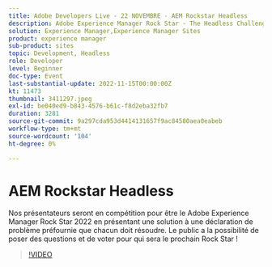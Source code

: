 ```yaml
---
title: Adobe Developers Live - 22 NOVEMBRE - AEM Rockstar Headless
description: Adobe Experience Manager Rock Star - The Headless ChallengeNos présentateurs vont "rivaliser" pour devenir Adobe Experience Manager Rock Star 2022 en présentant une solution à une déclaration de problème préfournie que chacun doit résoudre. Le public a la possibilité de poser des questions et de voter pour qui sera le prochain Rock Star !
solution: Experience Manager,Experience Manager Sites
product: experience manager
sub-product: sites
topic: Development, Headless
role: Developer
level: Beginner
doc-type: Event
last-substantial-update: 2022-11-15T00:00:00Z
kt: 11473
thumbnail: 3411297.jpeg
exl-id: be040ed9-b843-4576-b61c-f8d2eba32fb7
duration: 3281
source-git-commit: 9a297cda953d4414131657f9ac84580aea0eabeb
workflow-type: tm+mt
source-wordcount: '104'
ht-degree: 0%

---
```


# AEM Rockstar Headless

Nos présentateurs seront en compétition pour être le Adobe Experience Manager Rock Star 2022 en présentant une solution à une déclaration de problème préfournie que chacun doit résoudre. Le public a la possibilité de poser des questions et de voter pour qui sera le prochain Rock Star !

>[!VIDEO](https://video.tv.adobe.com/v/3411297/?quality=12&learn=on)
